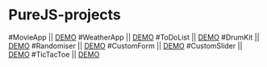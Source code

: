 # PureJS-projects
#MovieApp || [DEMO](https://dontmeway.github.io/movie-app/)
#WeatherApp || [DEMO](http://dontmeway.github.io/Weather-App/)
#ToDoList || [DEMO](https://dontmeway.github.io/ToDo-List/)
#DrumKit || [DEMO](https://dontmeway.github.io/Drum-Kit/)
#Randomiser || [DEMO](https://dontmeway.github.io/Random-choice-picker/)
#CustomForm || [DEMO](https://dontmeway.github.io/form-input-wave/)
#CustomSlider || [DEMO](https://dontmeway.github.io/background-slider/)
#TicTacToe || [DEMO](https://dontmeway.github.io/tic-tac-toe/)
